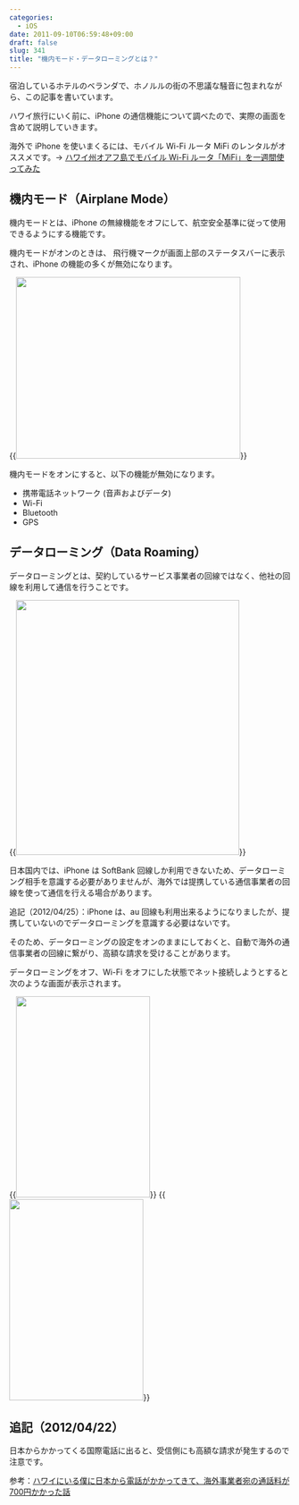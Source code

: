 ```yaml
---
categories:
  - iOS
date: 2011-09-10T06:59:48+09:00
draft: false
slug: 341
title: "機内モード・データローミングとは？"
---
```


宿泊しているホテルのベランダで、ホノルルの街の不思議な騒音に包まれながら、この記事を書いています。

ハワイ旅行にいく前に、iPhone の通信機能について調べたので、実際の画面を含めて説明していきます。

海外で iPhone を使いまくるには、モバイル Wi-Fi ルータ MiFi のレンタルがオススメです。→ [ハワイ州オアフ島でモバイル Wi-Fi ルータ「MiFi」を一週間使ってみた](http://rakuishi.com/archives/357/)

## 機内モード（Airplane Mode）

機内モードとは、iPhone の無線機能をオフにして、航空安全基準に従って使用できるようにする機能です。

機内モードがオンのときは、 飛行機マークが画面上部のステータスバーに表示され、iPhone の機能の多くが無効になります。

{{<img alt="" src="/images/2011/09/0341_1.jpg" width="402" height="325">}}

機内モードをオンにすると、以下の機能が無効になります。

* 携帯電話ネットワーク (音声およびデータ)
* Wi-Fi
* Bluetooth
* GPS

## データローミング（Data Roaming）

データローミングとは、契約しているサービス事業者の回線ではなく、他社の回線を利用して通信を行うことです。

{{<img alt="" src="/images/2011/09/0341_2.jpg" width="400" height="456">}}

日本国内では、iPhone は SoftBank 回線しか利用できないため、データローミング相手を意識する必要がありませんが、海外では提携している通信事業者の回線を使って通信を行える場合があります。

追記（2012/04/25）：iPhone は、au 回線も利用出来るようになりましたが、提携していないのでデータローミングを意識する必要はないです。

そのため、データローミングの設定をオンのままにしておくと、自動で海外の通信事業者の回線に繋がり、高額な請求を受けることがあります。

データローミングをオフ、Wi-Fi をオフにした状態でネット接続しようとすると次のような画面が表示されます。

{{<img alt="" src="/images/2011/09/0341_3.png" width="240" height="360">}} {{<img alt="" src="/images/2011/09/0341_4.png" width="240" height="360">}}

## 追記（2012/04/22）

日本からかかってくる国際電話に出ると、受信側にも高額な請求が発生するので注意です。

参考：[ハワイにいる僕に日本から電話がかかってきて、海外事業者宛の通話料が700円かかった話](http://rakuishi.com/archives/796/)
